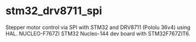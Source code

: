 # stm32_drv8711_spi
Stepper motor control via SPI with STM32 and DRV8711 (Pololu 36v4) using HAL.
NUCLEO-F767ZI STM32 Nucleo-144 dev board with STM32F767ZIT6.
